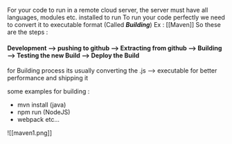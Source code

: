 For your code to run in a remote cloud server, the server must have all languages, modules etc. installed to run
To run your code perfectly we need to convert it to executable format (Called __*Building*__) Ex : [[Maven]]
So these are the steps :
#### Development --> pushing to github --> Extracting from github --> Building --> Testing the new Build --> Deploy the Build
for Building process its usually converting the .js --> executable for better performance and shipping it

some examples for building :
- mvn install (java) 
- npm run (NodeJS)
- webpack
etc... 

![[maven1.png]]
